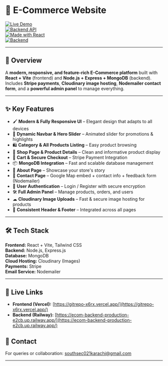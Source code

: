 # 🛒 E-Commerce Website  

[![Live Demo](https://img.shields.io/badge/Frontend-Live%20Demo-blue?style=for-the-badge&logo=vercel)](https://gitrepo-x6rx.vercel.app/)  
[![Backend API](https://img.shields.io/badge/Backend-API%20Live-green?style=for-the-badge&logo=railway)](https://ecom-backend-production-e2cb.up.railway.app/)  
[![Made with React](https://img.shields.io/badge/Made%20With-React-blue?style=for-the-badge&logo=react)](https://reactjs.org/)  
[![Backend](https://img.shields.io/badge/Backend-Node.js-green?style=for-the-badge&logo=node.js)](https://nodejs.org/)  

---

## 🌟 Overview  

A **modern, responsive, and feature-rich E-Commerce platform** built with **React + Vite** (frontend) and **Node.js + Express + MongoDB** (backend).  
Includes **Stripe payments**, **Cloudinary image hosting**, **Nodemailer contact form**, and a **powerful admin panel** to manage everything.  

---

## ✨ Key Features  

- 🖌 **Modern & Fully Responsive UI** – Elegant design that adapts to all devices  
- 🧭 **Dynamic Navbar & Hero Slider** – Animated slider for promotions & highlights  
- 🛍 **Category & All Products Listing** – Easy product browsing  
- 📄 **Shop Page & Product Details** – Clean and informative product display  
- 🛒 **Cart & Secure Checkout** – Stripe Payment Integration  
- 📦 **MongoDB Integration** – Fast and scalable database management  
- 📄 **About Page** – Showcase your store's story  
- 📍 **Contact Page** – Google Map embed + contact info + feedback form (Nodemailer)  
- 🔑 **User Authentication** – Login / Register with secure encryption  
- 🛠 **Full Admin Panel** – Manage products, orders, and users  
- ☁ **Cloudinary Image Uploads** – Fast & secure image hosting for products  
- 🔗 **Consistent Header & Footer** – Integrated across all pages  

---

## 🛠 Tech Stack  

**Frontend:** React + Vite, Tailwind CSS  
**Backend:** Node.js, Express.js  
**Database:** MongoDB  
**Cloud Hosting:** Cloudinary (Images)  
**Payments:** Stripe  
**Email Service:** Nodemailer  

---

## 🚀 Live Links  

- **Frontend (Vercel):** [https://gitrepo-x6rx.vercel.app/](https://gitrepo-x6rx.vercel.app/)  
- **Backend (Railway):** [https://ecom-backend-production-e2cb.up.railway.app/](https://ecom-backend-production-e2cb.up.railway.app/)  


## 📩 Contact  

For queries or collaboration: southsec021karachi@gmail.com

---
